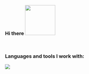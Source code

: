 ### Hi there <img src="https://media4.giphy.com/media/v1.Y2lkPTc5MGI3NjExYmN1a2xibzZ5YWYxeGJsbG10bzJlNmxvZTR4cWh1cWRvbGs2d29nbSZlcD12MV9pbnRlcm5hbF9naWZfYnlfaWQmY3Q9Zw/dzaUX7CAG0Ihi/giphy.gif" width=100px>
<br>

### Languages and tools I work with:
<code><img src="[https://www.google.com/url?sa=i&url=https%3A%2F%2Fen.m.wikipedia.org%2Fwiki%2FFile%3AHTML5_logo_and_wordmark.svg&psig=AOvVaw1gX75zGmMppxbRRHZyxM5_&ust=1755006286713000&source=images&cd=vfe&opi=89978449&ved=0CBIQjRxqFwoTCJDd0YXygo8DFQAAAAAdAAAAABAE](https://www.freepnglogos.com/uploads/javascript/logo-html-5-css-javascript-source-code-for-the-taking-23.png)"></code>


